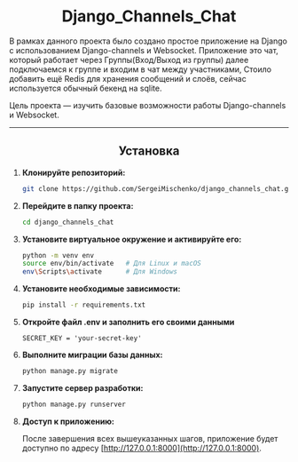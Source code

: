 <h1 align="center">Django_Channels_Chat</h1>

В рамках данного проекта было создано простое приложение на Django с использованием Django-channels и Websocket. Приложение это чат, который работает через Группы(Вход/Выход из группы) далее подключаемся к группе и входим в чат между участниками, Стоило добавить ещё Redis для хранения сообщений и слоёв, сейчас используется обычный бекенд на sqlite.

Цель проекта — изучить базовые возможности работы Django-channels и Websocket.
___

<h2 align="center">Установка</h2>

1. **Клонируйте репозиторий:**
    ```bash
    git clone https://github.com/SergeiMischenko/django_channels_chat.git
    ```

2. **Перейдите в папку проекта:**
    ```bash
    cd django_channels_chat
    ```

3. **Установите виртуальное окружение и активируйте его:**
    ```bash
    python -m venv env
    source env/bin/activate   # Для Linux и macOS
    env\Scripts\activate      # Для Windows
    ```

4. **Установите необходимые зависимости:**
    ```bash
    pip install -r requirements.txt
    ```
5. **Откройте файл .env и заполнить его своими данными**
    ```env
    SECRET_KEY = 'your-secret-key'
    ```

6. **Выполните миграции базы данных:**
    ```bash
    python manage.py migrate
    ```

7. **Запустите сервер разработки:**
    ```bash
    python manage.py runserver
    ```

8. **Доступ к приложению:**
   
    После завершения всех вышеуказанных шагов, приложение будет доступно по адресу [http://127.0.0.1:8000](http://127.0.0.1:8000).
